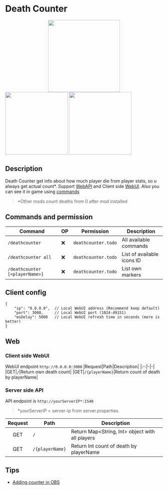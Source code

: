 # Death Counter
<a title="Fabric Language Kotlin" href="https://minecraft.curseforge.com/projects/fabric-language-kotlin" target="_blank" rel="noopener noreferrer"><img style="display: block; margin-left: auto; margin-right: auto;" src="https://i.imgur.com/c1DH9VL.png" alt="" width="230" /></a>
<img src="https://i.imgur.com/iaETp3c.png" alt="" width="200" >
<img src="https://i.imgur.com/Ol1Tcf8.png" alt="" width="200" >

## Description
Death Counter get info about how much player die from player stats, so u always get actual count*. Support [WebAPI](https://github.com/syorito-hatsuki/death-counter#server-side-api) and Client side [WebUI](https://github.com/syorito-hatsuki/death-counter#client-side-webui). Also you can see it in game using [commands](https://github.com/syorito-hatsuki/death-counter#commands-and-permission)
> *Other mods count deaths from 0 after mod installed

## Commands and permission
|            Command           |OP|Permission|              Description           |
|------------------------------|----|----------|------------------------------------|
|`/deathcounter`|❌|`deathcounter.todo`|All available commands|
|`/deathcounter all`|❌|`deathcounter.todo`|List of available icons ID|
|`/deathcounter [<playerName>]`|❌|`deathcounter.todo`|List own markers|

## Client config
```json5
{
    "ip": "0.0.0.0",  // Local WebUI address (Recommend keep default)
    "port": 3000,     // Local WebUI port (1024-49151)
    "msDelay": 5000   // Local WebUI refresh time in seconds (more is better)
}
```

## Web
### Client side WebUI
WebUI endpoint `http://0.0.0.0:3000`
|Request|Path|Description|
|:-:|-|-|
|GET|`/`|Return own death count|
|GET|`/{playerName}`|Return count of death by playerName|

### Server side API
API endpoint is `http://yourServerIP*:1540`
> *yourServerIP = server-ip from server.properties

|Request|Path|Description|
|:-:|-|-|
|GET|`/`|Return Map<String, Int> object with all players|
|GET|`/{playerName}`|Return Int count of death by playerName|

## Tips
* [Adding counter in OBS](https://github.com/syorito-hatsuki/death-counter/blob/master/obs-integration.md)
